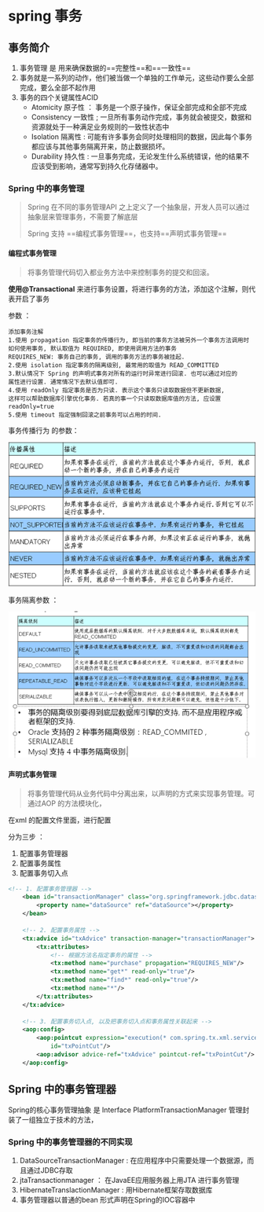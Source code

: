 # spring 事务

## 事务简介

1. 事务管理 是 用来确保数据的==完整性==和==一致性==
2. 事务就是一系列的动作，他们被当做一个单独的工作单元，这些动作要么全部完成，要么全部不起作用
3. 事务的四个关键属性ACID
   - Atomicity 原子性 ： 事务是一个原子操作，保证全部完成和全部不完成
   - Consistency 一致性 ;  一旦所有事务动作完成，事务就会被提交，数据和资源就处于一种满足业务规则的一致性状态中
   - Isolation 隔离性  : 可能有许多事务会同时处理相同的数据，因此每个事务都应该与其他事务隔离开来，防止数据损坏。
   - Durability 持久性 : 一旦事务完成，无论发生什么系统错误，他的结果不应该受到影响，通常写到持久化存储器中。

### Spring 中的事务管理

> Spring 在不同的事务管理API 之上定义了一个抽象层，开发人员可以通过抽象层来管理事务，不需要了解底层
>
> Spring 支持 ==编程式事务管理==，也支持==声明式事务管理==

#### 编程式事务管理

> 将事务管理代码切入都业务方法中来控制事务的提交和回滚。



**使用@Transactional** 来进行事务设置，将进行事务的方法，添加这个注解，则代表开启了事务

参数 ： 

```
添加事务注解
1.使用 propagation 指定事务的传播行为, 即当前的事务方法被另外一个事务方法调用时
如何使用事务, 默认取值为 REQUIRED, 即使用调用方法的事务
REQUIRES_NEW: 事务自己的事务, 调用的事务方法的事务被挂起.
2.使用 isolation 指定事务的隔离级别, 最常用的取值为 READ_COMMITTED
3.默认情况下 Spring 的声明式事务对所有的运行时异常进行回滚. 也可以通过对应的
属性进行设置. 通常情况下去默认值即可.
4.使用 readOnly 指定事务是否为只读. 表示这个事务只读取数据但不更新数据,
这样可以帮助数据库引擎优化事务. 若真的事一个只读取数据库值的方法, 应设置 readOnly=true
5.使用 timeout 指定强制回滚之前事务可以占用的时间.
```

事务传播行为 的参数：

![image-20200229235012699](img/image-20200229235012699.png)

事务隔离参数 ：

![image-20200229235106153](img/image-20200229235106153.png)

#### 声明式事务管理

> 将事务管理代码从业务代码中分离出来，以声明的方式来实现事务管理。可通过AOP 的方法模块化，

在xml 的配置文件里面，进行配置

分为三步 ： 

1. 配置事务管理器
2. 配置事务属性
3. 配置事务切入点

```xml
<!-- 1. 配置事务管理器 -->
	<bean id="transactionManager" class="org.springframework.jdbc.datasource.DataSourceTransactionManager">
		<property name="dataSource" ref="dataSource"></property>
	</bean>
	
	<!-- 2. 配置事务属性 -->
	<tx:advice id="txAdvice" transaction-manager="transactionManager">
		<tx:attributes>
			<!-- 根据方法名指定事务的属性 -->
			<tx:method name="purchase" propagation="REQUIRES_NEW"/>
			<tx:method name="get*" read-only="true"/>
			<tx:method name="find*" read-only="true"/>
			<tx:method name="*"/>
		</tx:attributes>
	</tx:advice>
	
	<!-- 3. 配置事务切入点, 以及把事务切入点和事务属性关联起来 -->
	<aop:config>
		<aop:pointcut expression="execution(* com.spring.tx.xml.service.*.*(..))"
			id="txPointCut"/>
		<aop:advisor advice-ref="txAdvice" pointcut-ref="txPointCut"/>	
	</aop:config>
```



## Spring 中的事务管理器

Spring的核心事务管理抽象 是  Interface PlatformTransactionManager 管理封装了一组独立于技术的方法，

### Spring 中的事务管理器的不同实现

1. DataSourceTransactionManager : 在应用程序中只需要处理一个数据源，而且通过JDBC存取
2. jtaTransactionmanager ： 在JavaEE应用服务器上用JTA 进行事务管理
3. HibernateTranslactionManager :  用Hibernate框架存取数据库
4. 事务管理器以普通的bean 形式声明在Spring的IOC容器中